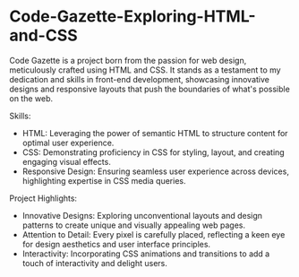 # Code-Gazette-Exploring-HTML-and-CSS
Code Gazette is a project born from the passion for web design, meticulously crafted using HTML and CSS.
It stands as a testament to my dedication and skills in front-end development, showcasing innovative designs and responsive layouts that push the boundaries of what's possible on the web.

Skills:

* HTML: Leveraging the power of semantic HTML to structure content for optimal user experience.
* CSS: Demonstrating proficiency in CSS for styling, layout, and creating engaging visual effects.
* Responsive Design: Ensuring seamless user experience across devices, highlighting expertise in CSS media queries.

Project Highlights:

* Innovative Designs: Exploring unconventional layouts and design patterns to create unique and visually appealing web pages.
* Attention to Detail: Every pixel is carefully placed, reflecting a keen eye for design aesthetics and user interface principles.
* Interactivity: Incorporating CSS animations and transitions to add a touch of interactivity and delight users.
